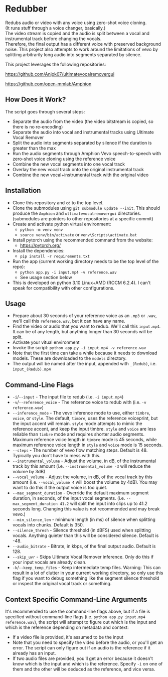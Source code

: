 # Redubber
Redubs audio or video with any voice using zero-shot voice cloning.\
(It runs stuff through a voice changer, basically.)\
The video stream is copied and the audio is split between a vocal and instrumental track before changing the vocals.\
Therefore, the final output has a different voice with preserved background noise.
This project also attempts to work around the limitations of vevo by splitting arbitrarily long audio into segments separated by silence.

This project leverages the following repositories:

https://github.com/Anjok07/ultimatevocalremovergui

https://github.com/open-mmlab/Amphion

## How Does it Work?
The script goes through several steps:
- Separate the audio from the video (the video bitstream is copied, so there is no re-encoding)
- Separate the audio into vocal and instrumental tracks using Ultimate Vocal Remover
- Split the audio into segments separated by silence if the duration is greater than the max
- Run the audio segments through Amphion Vevo speech-to-speech with zero-shot voice cloning using the reference voice
- Combine the new vocal segments into one vocal track
- Overlay the new vocal track onto the original instrumental track
- Combine the new vocal+instrumental track with the original video

## Installation
- Clone this repository and `cd` to the top level.
- Clone the submodules using `git submodule update --init`. This should produce the `Amphion` and `ultimatevocalremovergui` directories. (submodules are pointers to other repositories at a specific commit)
- Create and activate python virtual environment:
  - `python -m venv venv`
  - `source venv/bin/activate` or `venv\Scripts\activate.bat`
- Install pytorch using the recommended command from the website:
  - https://pytorch.org/
- Install the dependencies:
  - `pip install -r requirements.txt`
- Run the app (current working directory needs to be the top level of the repo):
  - `python app.py -i input.mp4 -v reference.wav`
  - See usage section below
- This is developed on python 3.10 Linux+AMD (ROCM 6.2.4). I can't speak for compatibility with other configurations.

## Usage
- Prepare about 30 seconds of your reference voice as an `.mp3` or `.wav`, we'll call this `reference.wav`, but it can have any name.
- Find the video or audio that you want to redub. We'll call this `input.mp4`. It can be of any length, but anything longer than 30 seconds will be split.
- Activate your vitual environment
- Invoke the script: `python app.py -i input.mp4 -v reference.wav`
- Note that the first time can take a while because it needs to download models. These are downloaded to the `models` directory.
- The output will be named after the input, appended with `_(Redub)`, i.e. `input_(Redub).mp4`

## Command-Line Flags
- `-i`/`--input` - The input file to redub (i.e. `-i input.mp4`)
- `-v`/`--reference_voice` - The reference voice to redub with (i.e. `-v reference.wav`)
- `--inference_mode` - The vevo inference mode to use, either `timbre`, `voice`, or `style`. The default, `timbre`, uses the reference voiceprint, but the input accent will remain. `style` mode attempts to mimic the reference accent, and keep the input timbre. `style` and `voice` are less reliable than `timbre` mode and requires shorter audio segments. Maximum reference voice length in `timbre` mode is 45 seconds, while maximum reference voice length in `style` and `voice` mode is 15 seconds.
- `--steps` - The number of vevo flow matching steps. Default is 48. Typically you don't have to mess with this.
- `--instrumental_volume` - Adjust the volume, in dB, of the instrumental track by this amount (i.e. `--instrumental_volume -3` will reduce the volume by 3dB)
- `--vocal_volume` - Adjust the volume, in dB, of the vocal track by this amount (i.e. `--vocal_volume 4` will boost the volume by 4dB). You may want to do this if the output voice is too quiet.
- `--max_segment_duration` - Override the default maximum segment duration, in seconds, of the input vocal segments. (i.e. `--max_segment_duration 41.2` will split the input into clips up to 41.2 seconds long. Changing this value is not recommended and may break vevo.)
- `--min_silence_len` - minimum length (in ms) of silence when splitting vocals into chunks. Default is 350.
- `--silence_thresh` - Silence threshold (in dBFS) used when splitting vocals. Anything quieter than this will be considered silence. Default is -48.
- `--audio_bitrate` - Bitrate, in kbps, of the final output audio. Default is 128.
- `--skip_uvr` - Skips Ultimate Vocal Remover inference. Only do this if your input vocals are already clean.
- `-k`/`--keep_temp_files` - Keep intermediate temp files. Warning: This can result in a lot of clutter in your current working directory, so only use this flag if you want to debug something like the segment silence threshold or inspect the original vocal track or something.

## Context Specific Command-Line Arguments
It's recommended to use the command-line flags above, but if a file is specified without command-line flags (i.e. `python app.py input.mp4 reference.wav`), the script will attempt to figure out which is the input and which is the reference depending on metadata and context:
- If a video file is provided, it's assumed to be the input
- Note that you need to specify the video before the audio, or you'll get an error. The script can only figure out if an audio is the reference if it already has an input.
- If two audio files are provided, you'll get an error because it doesn't know which is the input and which is the reference. Specify `-i` on one of them and the other will be deduced as the reference, and vice versa.
